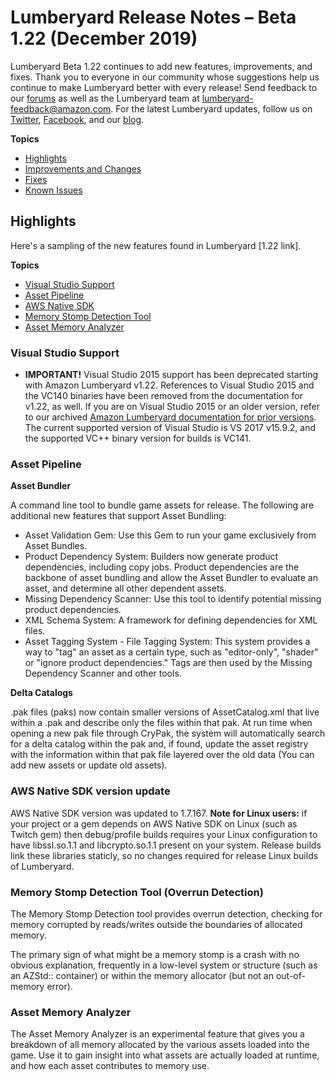 # Lumberyard Release Notes – Beta 1.22 (December 2019)

Lumberyard Beta 1.22 continues to add new features, improvements, and fixes. Thank you to everyone in our community whose suggestions help us continue to make Lumberyard better with every release! Send feedback to our [forums](https://forums.awsgametech.com/) as well as the Lumberyard team at lumberyard-feedback@amazon.com. For the latest Lumberyard updates, follow us on [Twitter](https://twitter.com/amznlumberyard), [Facebook](https://www.facebook.com/amazonlumberyard/), and our [blog](https://aws.amazon.com/blogs/gametech/).

**Topics**
+ [Highlights](#highlights)
+ [Improvements and Changes](improvements-changes.md)
+ [Fixes](fixes.md)
+ [Known Issues](known-issues.md)

## Highlights<a name="highlights"></a>

Here's a sampling of the new features found in Lumberyard [1.22 link].

**Topics**

+ [Visual Studio Support](#vs-support)
+ [Asset Pipeline](#highlights-pipeline)
+ [AWS Native SDK](#highlights-SDK)
+ [Memory Stomp Detection Tool](#highlights-overrun)
+ [Asset Memory Analyzer](#highlights-analyzer)


### Visual Studio Support<a name="vs-support"></a>

+ **IMPORTANT!** Visual Studio 2015 support has been deprecated starting with Amazon Lumberyard v1.22. References to Visual Studio 2015 and the VC140 binaries have been removed from the documentation for v1.22, as well. If you are on Visual Studio 2015 or an older version, refer to our archived [Amazon Lumberyard documentation for prior versions](https://docs.aws.amazon.com/lumberyard/latest/userguide/lumberyard-documentation-archive.html). The current supported version of Visual Studio is VS 2017 v15.9.2, and the supported VC++ binary version for builds is VC141.

### Asset Pipeline<a name="highlights-pipeline"></a>

**Asset Bundler** 

A command line tool to bundle game assets for release. The following are additional new features that support Asset Bundling:
+ Asset Validation Gem: Use this Gem to run your game exclusively from Asset Bundles.
+ Product Dependency System: Builders now generate product dependencies, including copy jobs. Product dependencies are the backbone of asset bundling and allow the Asset Bundler to evaluate an asset, and determine all other dependent assets.
+ Missing Dependency Scanner: Use this tool to identify potential missing product dependencies.
+ XML Schema System: A framework for defining dependencies for XML files.
+ Asset Tagging System - File Tagging System: This system provides a way to "tag" an asset as a certain type, such as "editor-only", "shader" or "ignore product dependencies." Tags are then used by the Missing Dependency Scanner and other tools.

**Delta Catalogs** 

.pak files (paks) now contain smaller versions of AssetCatalog.xml that live within a .pak and describe only the files within that pak.  At run time when opening a new pak file through CryPak, the system will automatically search for a delta catalog within the pak and, if found, update the asset registry with the information within that pak file layered over the old data (You can add new assets or update old assets).

### AWS Native SDK version update<a name="highlights-SDK"></a>

AWS Native SDK version was updated to 1.7.167. **Note for Linux users:** if your project or a gem depends on AWS Native SDK on Linux (such as Twitch gem) then debug/profile builds requires your Linux configuration to have libssl.so.1.1 and libcrypto.so.1.1 present on your system. Release builds link these libraries staticly, so no changes required for release Linux builds of Lumberyard.

### Memory Stomp Detection Tool (Overrun Detection)<a name="highlights-overrun"></a>
The Memory Stomp Detection tool provides overrun detection, checking for memory corrupted by reads/writes outside the boundaries of allocated memory.   

The primary sign of what might be a memory stomp is a crash with no obvious explanation, frequently in a low-level system or structure (such as an AZStd:: container) or within the memory allocator (but not an out-of-memory error).

### Asset Memory Analyzer<a name="highlights-analyzer"></a>

The Asset Memory Analyzer is an experimental feature that gives you a breakdown of all memory allocated by the various assets loaded into the game. Use it to gain insight into what assets are actually loaded at runtime, and how each asset contributes to memory use.

